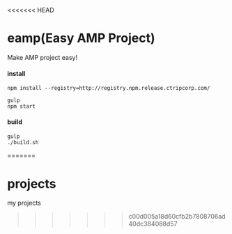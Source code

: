 <<<<<<< HEAD
# eamp(Easy AMP Project)

Make AMP project easy!

#### install
```shell
npm install --registry=http://registry.npm.release.ctripcorp.com/

gulp
npm start
```

#### build

```
gulp
./build.sh
``` 
=======
# projects
my projects
>>>>>>> c00d005a18d60cfb2b7808706ad40dc384088d57
